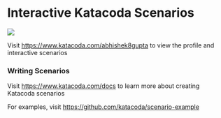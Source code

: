 # Interactive Katacoda Scenarios

[![](http://shields.katacoda.com/katacoda/abhishek8gupta/count.svg)](https://www.katacoda.com/abhishek8gupta "Get your profile on Katacoda.com")

Visit https://www.katacoda.com/abhishek8gupta to view the profile and interactive scenarios

### Writing Scenarios
Visit https://www.katacoda.com/docs to learn more about creating Katacoda scenarios

For examples, visit https://github.com/katacoda/scenario-example
